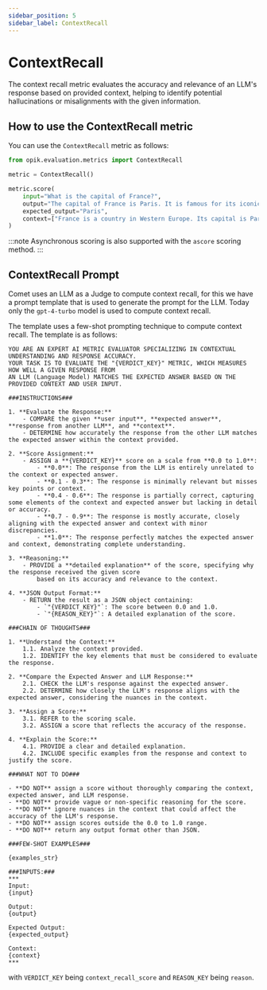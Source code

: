 ```yaml
---
sidebar_position: 5
sidebar_label: ContextRecall
---
```


# ContextRecall

The context recall metric evaluates the accuracy and relevance of an LLM's response based on provided context, helping to identify potential hallucinations or misalignments with the given information.

## How to use the ContextRecall metric

You can use the `ContextRecall` metric as follows:

```python
from opik.evaluation.metrics import ContextRecall

metric = ContextRecall()

metric.score(
    input="What is the capital of France?",
    output="The capital of France is Paris. It is famous for its iconic Eiffel Tower and rich cultural heritage.",
    expected_output="Paris",
    context=["France is a country in Western Europe. Its capital is Paris, which is known for landmarks like the Eiffel Tower."],
)
```

:::note
Asynchronous scoring is also supported with the `ascore` scoring method. 
:::

## ContextRecall Prompt

Comet uses an LLM as a Judge to compute context recall, for this we have a prompt template that is used to generate the prompt for the LLM. Today only the `gpt-4-turbo` model is used to compute context recall.

The template uses a few-shot prompting technique to compute context recall. The template is as follows:

```
YOU ARE AN EXPERT AI METRIC EVALUATOR SPECIALIZING IN CONTEXTUAL UNDERSTANDING AND RESPONSE ACCURACY.
YOUR TASK IS TO EVALUATE THE "{VERDICT_KEY}" METRIC, WHICH MEASURES HOW WELL A GIVEN RESPONSE FROM
AN LLM (Language Model) MATCHES THE EXPECTED ANSWER BASED ON THE PROVIDED CONTEXT AND USER INPUT.

###INSTRUCTIONS###

1. **Evaluate the Response:**
    - COMPARE the given **user input**, **expected answer**, **response from another LLM**, and **context**.
    - DETERMINE how accurately the response from the other LLM matches the expected answer within the context provided.

2. **Score Assignment:**
    - ASSIGN a **{VERDICT_KEY}** score on a scale from **0.0 to 1.0**:
        - **0.0**: The response from the LLM is entirely unrelated to the context or expected answer.
        - **0.1 - 0.3**: The response is minimally relevant but misses key points or context.
        - **0.4 - 0.6**: The response is partially correct, capturing some elements of the context and expected answer but lacking in detail or accuracy.
        - **0.7 - 0.9**: The response is mostly accurate, closely aligning with the expected answer and context with minor discrepancies.
        - **1.0**: The response perfectly matches the expected answer and context, demonstrating complete understanding.

3. **Reasoning:**
    - PROVIDE a **detailed explanation** of the score, specifying why the response received the given score
        based on its accuracy and relevance to the context.

4. **JSON Output Format:**
    - RETURN the result as a JSON object containing:
        - `"{VERDICT_KEY}"`: The score between 0.0 and 1.0.
        - `"{REASON_KEY}"`: A detailed explanation of the score.

###CHAIN OF THOUGHTS###

1. **Understand the Context:**
    1.1. Analyze the context provided.
    1.2. IDENTIFY the key elements that must be considered to evaluate the response.

2. **Compare the Expected Answer and LLM Response:**
    2.1. CHECK the LLM's response against the expected answer.
    2.2. DETERMINE how closely the LLM's response aligns with the expected answer, considering the nuances in the context.

3. **Assign a Score:**
    3.1. REFER to the scoring scale.
    3.2. ASSIGN a score that reflects the accuracy of the response.

4. **Explain the Score:**
    4.1. PROVIDE a clear and detailed explanation.
    4.2. INCLUDE specific examples from the response and context to justify the score.

###WHAT NOT TO DO###

- **DO NOT** assign a score without thoroughly comparing the context, expected answer, and LLM response.
- **DO NOT** provide vague or non-specific reasoning for the score.
- **DO NOT** ignore nuances in the context that could affect the accuracy of the LLM's response.
- **DO NOT** assign scores outside the 0.0 to 1.0 range.
- **DO NOT** return any output format other than JSON.

###FEW-SHOT EXAMPLES###

{examples_str}

###INPUTS:###
***
Input:
{input}

Output:
{output}

Expected Output:
{expected_output}

Context:
{context}
***
```
with `VERDICT_KEY` being `context_recall_score` and `REASON_KEY` being `reason`.
